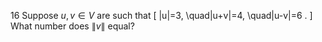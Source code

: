 16 Suppose $u, v \in V$ are such that
\[
\|u\|=3, \quad\|u+v\|=4, \quad\|u-v\|=6 .
\]
What number does $\|v\|$ equal?
